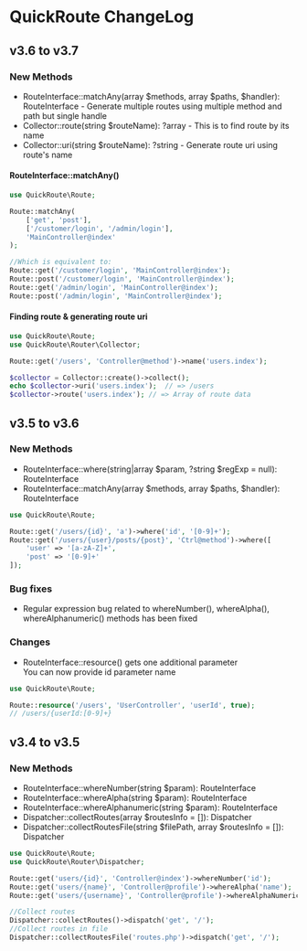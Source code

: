 # QuickRoute ChangeLog

## v3.6 to v3.7
### New Methods
- RouteInterface::matchAny(array $methods, array $paths, $handler): RouteInterface - Generate multiple routes using multiple method and path but single handle
- Collector::route(string $routeName): ?array - This is to find route by its name
- Collector::uri(string $routeName): ?string - Generate route uri using route's name

#### RouteInterface::matchAny()
```php
use QuickRoute\Route;

Route::matchAny(
    ['get', 'post'], 
    ['/customer/login', '/admin/login'],
    'MainController@index'
);

//Which is equivalent to:
Route::get('/customer/login', 'MainController@index');
Route::post('/customer/login', 'MainController@index');
Route::get('/admin/login', 'MainController@index');
Route::post('/admin/login', 'MainController@index');
```
#### Finding route & generating route uri

```php
use QuickRoute\Route;
use QuickRoute\Router\Collector;

Route::get('/users', 'Controller@method')->name('users.index');

$collector = Collector::create()->collect();
echo $collector->uri('users.index');  // => /users
$collector->route('users.index'); // => Array of route data
```


## v3.5 to v3.6
### New Methods
- RouteInterface::where(string|array $param, ?string $regExp = null): RouteInterface
- RouteInterface::matchAny(array $methods, array $paths, $handler): RouteInterface

```php
use QuickRoute\Route;

Route::get('/users/{id}', 'a')->where('id', '[0-9]+');
Route::get('/users/{user}/posts/{post}', 'Ctrl@method')->where([
    'user' => '[a-zA-Z]+',
    'post' => '[0-9]+'
]);
```

### Bug fixes
- Regular expression bug related to whereNumber(), whereAlpha(), whereAlphanumeric() methods has been fixed

### Changes
- RouteInterface::resource() gets one additional parameter
<br/> You can now provide id parameter name

```php
use QuickRoute\Route;

Route::resource('/users', 'UserController', 'userId', true);
// /users/{userId:[0-9]+}
```

## v3.4 to v3.5
### New Methods
- RouteInterface::whereNumber(string $param): RouteInterface
- RouteInterface::whereAlpha(string $param): RouteInterface
- RouteInterface::whereAlphanumeric(string $param): RouteInterface
- Dispatcher::collectRoutes(array $routesInfo = []): Dispatcher
- Dispatcher::collectRoutesFile(string $filePath, array $routesInfo = []): Dispatcher

```php
use QuickRoute\Route;
use QuickRoute\Router\Dispatcher;

Route::get('users/{id}', 'Controller@index')->whereNumber('id');
Route::get('users/{name}', 'Controller@profile')->whereAlpha('name');
Route::get('users/{username}', 'Controller@profile')->whereAlphaNumeric('username');

//Collect routes
Dispatcher::collectRoutes()->dispatch('get', '/');
//Collect routes in file
Dispatcher::collectRoutesFile('routes.php')->dispatch('get', '/');
```